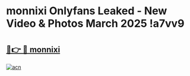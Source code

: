 # monnixi Onlyfans Leaked - New Video & Photos March 2025 !a7vv9

# <h2><a href="https://1az98n.iuczelnia.edu.pl?title=monnixi&ref=a7vv9">🔗👉 🔴 monnixi</a></h2>

[![acn](https://github.com/user-attachments/assets/0f9c940e-d8b0-45ae-aac7-cd30a18b3e1c)](https://1az98n.iuczelnia.edu.pl?title=monnixi&ref=a7vv9)

